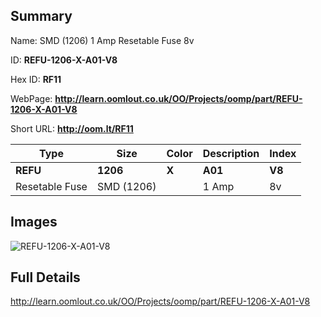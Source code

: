 

## Summary
 
Name: SMD (1206) 1 Amp Resetable Fuse 8v

ID: __REFU-1206-X-A01-V8__

Hex ID: __RF11__

WebPage: __http://learn.oomlout.co.uk/OO/Projects/oomp/part/REFU-1206-X-A01-V8__

Short URL: __http://oom.lt/RF11__


| Type   | Size   | Color   | Description   | Index   |    
| ----- | ------   | ------   | -----   | ----   |    
| __REFU__   					| __1206__   					| __X__    						| __A01__    					| __V8__ |    
| Resetable Fuse		| SMD (1206)	| 		| 1 Amp	| 8v	|

## Images
![REFU-1206-X-A01-V8](http://oomlout.com/oomp-gen/parts/REFU-1206-X-A01-V8/REFU-1206-X-A01-V8_420.jpg)

## Full Details

 http://learn.oomlout.co.uk/OO/Projects/oomp/part/REFU-1206-X-A01-V8

